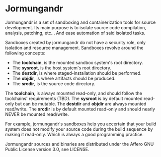 # Jormungandr

Jormungandr is a set of sandboxing and containerization tools for source development.
Its main purpose is to isolate source code compilation, analysis, patching, etc...
And ease automation of said isolated tasks.

Sandboxes created by jormungandr do not have a security role,
only isolation and resource management. Sandboxes revolve around the following concepts:
- The **toolchain**, is the mounted sandbox system's root directory.
- The **sysroot**, is the host system's root directory.
- The **destdir**, is where staged-installation should be performed.
- The **objdir**, is where artifacts should be produced.
- The **srcdir**, is the source code directory.

The **toolchain**, is always mounted read-only,
and should follow the toolchains' requirements (TBD).
The **sysroot** is by default mounted read-only but can be mutable.
The **destdir** and **objdir** are always mounted read/write.
The **srcdir** is by default mounted read-only and should nearly NEVER be mounted read/write.

For example, jormungandr's sandboxes help you accertain that your build system does not
modify your source code during the build sequence by making it read-only.
Which is always a good programming practice.

Jormungandr sources and binaries are distributed under the Affero GNU Public License version 3.0, see LICENSE.
